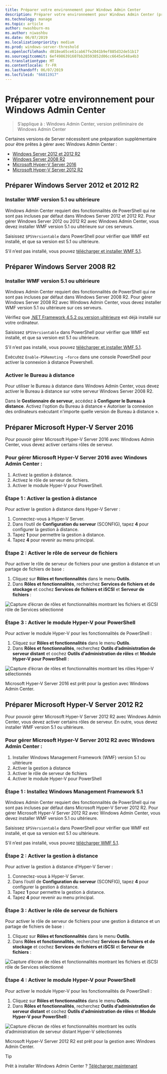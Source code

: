 ```yaml
---
title: Préparer votre environnement pour Windows Admin Center
description: Préparer votre environnement pour Windows Admin Center (projet Honolulu)
ms.technology: manage
ms.topic: article
author: nwashburn-ms
ms.author: niwashbu
ms.date: 06/07/2019
ms.localizationpriority: medium
ms.prod: windows-server-threshold
ms.openlocfilehash: d018ea65ce61cab67fe2041b9ef885d32de51b17
ms.sourcegitcommit: 6ef4986391607bb28593852d06cc6645e548a4b3
ms.translationtype: MT
ms.contentlocale: fr-FR
ms.lasthandoff: 06/07/2019
ms.locfileid: "66811917"
---
```

# <a name="prepare-your-environment-for-windows-admin-center"></a>Préparer votre environnement pour Windows Admin Center

> S’applique à : Windows Admin Center, version préliminaire de Windows Admin Center

Certaines versions de Server nécessitent une préparation supplémentaire pour être prêtes à gérer avec Windows Admin Center :

- [Windows Server 2012 et 2012 R2](#prepare-windows-server-2012-and-2012-r2)
- [Windows Server 2008 R2](#prepare-windows-server-2008-r2)
- [Microsoft Hyper-V Server 2016](#prepare-microsoft-hyper-v-server-2016)
- [Microsoft Hyper-V Server 2012 R2](#prepare-microsoft-hyper-v-server-2012-r2)

## <a name="prepare-windows-server-2012-and-2012-r2"></a>Préparer Windows Server 2012 et 2012 R2

### <a name="install-wmf-version-51-or-higher"></a>Installer WMF version 5.1 ou ultérieure

Windows Admin Center requiert des fonctionnalités de PowerShell qui ne sont pas incluses par défaut dans Windows Server 2012 et 2012 R2. Pour gérer Windows Server 2012 ou 2012 R2 avec Windows Admin Center, vous devez installer WMF version 5.1 ou ultérieure sur ces serveurs.

Saisissez `$PSVersiontable` dans PowerShell pour vérifier que WMF est installé, et que sa version est 5.1 ou ultérieure.

S’il n’est pas installé, vous pouvez [télécharger et installer WMF 5.1](https://docs.microsoft.com/powershell/wmf/5.1/install-configure).

## <a name="prepare-windows-server-2008-r2"></a>Préparer Windows Server 2008 R2

### <a name="install-wmf-version-51-or-higher"></a>Installer WMF version 5.1 ou ultérieure

Windows Admin Center requiert des fonctionnalités de PowerShell qui ne sont pas incluses par défaut dans Windows Server 2008 R2. Pour gérer Windows Server 2008 R2 avec Windows Admin Center, vous devez installer WMF version 5.1 ou ultérieure sur ces serveurs. 

Vérifiez que [.NET Framework 4.5.2 ou version ultérieure](https://docs.microsoft.com/dotnet/framework/install/on-windows-7) est déjà installé sur votre ordinateur.

Saisissez `$PSVersiontable` dans PowerShell pour vérifier que WMF est installé, et que sa version est 5.1 ou ultérieure.

S’il n’est pas installé, vous pouvez [télécharger et installer WMF 5.1](https://docs.microsoft.com/powershell/wmf/5.1/install-configure).

Exécutez `Enable-PSRemoting –force` dans une console PowerShell pour activer la connexion à distance Powershell. 

### <a name="enable-remote-desktop"></a>Activer le Bureau à distance

Pour utiliser le Bureau à distance dans Windows Admin Center, vous devez activer le Bureau à distance sur votre serveur Windows Server 2008 R2.

Dans le **Gestionnaire de serveur**, accédez à **Configurer le Bureau à distance**. Activez l'option du Bureau à distance « Autoriser la connexion des ordinateurs exécutant n'importe quelle version de Bureau à distance ».

## <a name="prepare-microsoft-hyper-v-server-2016"></a>Préparer Microsoft Hyper-V Server 2016

Pour pouvoir gérer Microsoft Hyper-V Server 2016 avec Windows Admin Center, vous devez activer certains rôles de serveur.

### <a name="to-manage-microsoft-hyper-v-server-2016-with-windows-admin-center"></a>Pour gérer Microsoft Hyper-V Server 2016 avec Windows Admin Center :

1. Activez la gestion à distance.
2. Activez le rôle de serveur de fichiers.
3. Activer le module Hyper-V pour PowerShell.

### <a name="step-1-enable-remote-management"></a>**Étape 1 :** Activer la gestion à distance

Pour activer la gestion à distance dans Hyper-V Server :

1. Connectez-vous à Hyper-V Server.
2. Dans l’outil de **Configuration du serveur** (SCONFIG), tapez **4** pour configurer la gestion à distance.
3. Tapez **1** pour permettre la gestion à distance.
4. Tapez **4** pour revenir au menu principal.

### <a name="step-2-enable-file-server-role"></a>**Étape 2 :** Activer le rôle de serveur de fichiers

Pour activer le rôle de serveur de fichiers pour une gestion à distance et un partage de fichiers de base :

1. Cliquez sur **Rôles et fonctionnalités** dans le menu **Outils**.
2. Dans **Rôles et fonctionnalités**, recherchez **Services de fichiers et de stockage** et cochez **Services de fichiers et iSCSI** et **Serveur de fichiers** :

![Capture d’écran de rôles et fonctionnalités montrant les fichiers et iSCSI rôle de Services sélectionné](../media/prepare-environment/c6c30b812d96afcc1edcdb6f52f0e13c.png)

### <a name="step-3-enable-hyper-v-module-for-powershell"></a>**Étape 3 :** Activer le module Hyper-V pour PowerShell

Pour activer le module Hyper-V pour les fonctionnalités de PowerShell :

1. Cliquez sur **Rôles et fonctionnalités** dans le menu **Outils**.
2. Dans **Rôles et fonctionnalités**, recherchez **Outils d’administration de serveur distant** et cochez **Outils d’administration de rôles** et **Module Hyper-V pour PowerShell** :

![Capture d’écran de rôles et fonctionnalités montrant les rôles Hyper-V sélectionnés](../media/prepare-environment/7ab0999602b7083733525bd0c1ba2747.png)

Microsoft Hyper-V Server 2016 est prêt pour la gestion avec Windows Admin Center.

## <a name="prepare-microsoft-hyper-v-server-2012-r2"></a>Préparer Microsoft Hyper-V Server 2012 R2

Pour pouvoir gérer Microsoft Hyper-V Server 2012 R2 avec Windows Admin Center, vous devez activer certains rôles de serveur.  En outre, vous devez installer WMF version 5.1 ou ultérieure.

### <a name="to-manage-microsoft-hyper-v-server-2012-r2-with-windows-admin-center"></a>Pour gérer Microsoft Hyper-V Server 2012 R2 avec Windows Admin Center :

1. Installer Windows Management Framework (WMF) version 5.1 ou ultérieure
2. Activer la gestion à distance
3. Activer le rôle de serveur de fichiers
4. Activer le module Hyper-V pour PowerShell

### <a name="step-1-install-windows-management-framework-51"></a>Étape 1 : Installez Windows Management Framework 5.1

Windows Admin Center requiert des fonctionnalités de PowerShell qui ne sont pas incluses par défaut dans Microsoft Hyper-V Server 2012 R2. Pour gérer Microsoft Hyper-V Server 2012 R2 avec Windows Admin Center, vous devez installer WMF version 5.1 ou ultérieure.

Saisissez `$PSVersiontable` dans PowerShell pour vérifier que WMF est installé, et que sa version est 5.1 ou ultérieure. 

S’il n’est pas installé, vous pouvez [télécharger WMF 5.1](https://docs.microsoft.com/powershell/wmf/5.1/install-configure).

### <a name="step-2-enable-remote-management"></a>Étape 2 : Activer la gestion à distance

Pour activer la gestion à distance d’Hyper-V Server :

1. Connectez-vous à Hyper-V Server.
2. Dans l’outil de **Configuration du serveur** (SCONFIG), tapez **4** pour configurer la gestion à distance.
3. Tapez **1** pour permettre la gestion à distance.
4. Tapez **4** pour revenir au menu principal.

### <a name="step-3-enable-file-server-role"></a>Étape 3 : Activer le rôle de serveur de fichiers

Pour activer le rôle de serveur de fichiers pour une gestion à distance et un partage de fichiers de base :

1. Cliquez sur **Rôles et fonctionnalités** dans le menu **Outils**.
2. Dans **Rôles et fonctionnalités**, recherchez **Services de fichiers et de stockage** et cochez **Services de fichiers et iSCSI** et **Serveur de fichiers** :

![Capture d’écran de rôles et fonctionnalités montrant les fichiers et iSCSI rôle de Services sélectionné](../media/prepare-environment/c6c30b812d96afcc1edcdb6f52f0e13c.png)

### <a name="step-4-enable-hyper-v-module-for-powershell"></a>Étape 4 : Activer le module Hyper-V pour PowerShell

Pour activer le module Hyper-V pour les fonctionnalités de PowerShell :

1. Cliquez sur **Rôles et fonctionnalités** dans le menu **Outils**.
2. Dans **Rôles et fonctionnalités**, recherchez **Outils d’administration de serveur distant** et cochez **Outils d’administration de rôles** et **Module Hyper-V pour PowerShell** :

![Capture d’écran de rôles et fonctionnalités montrant les outils d’administration de serveur distant Hyper-V sélectionnés](../media/prepare-environment/7ab0999602b7083733525bd0c1ba2747.png)

Microsoft Hyper-V Server 2012 R2 est prêt pour la gestion avec Windows Admin Center.

> [!Tip]
> Prêt à installer Windows Admin Center ? [Télécharger maintenant](https://docs.microsoft.com/windows-server/manage/windows-admin-center/understand/windows-admin-center#download-now)